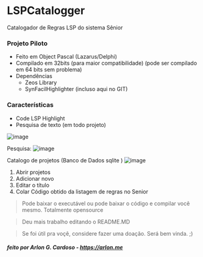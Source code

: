 # LSPCatalogger
Catalogador de Regras LSP do sistema Sênior

### Projeto Piloto
  - Feito em Object Pascal (Lazarus/Delphi)
  - Compilado em 32bits (para maior compatibilidade) (pode ser compilado em 64 bits sem problema)
   - Dependências
     - Zeos Library
     - SynFacilHighlighter (incluso aqui no GIT)
    
### Características
 - Code LSP Highlight
 - Pesquisa de texto (em todo projeto)
 
 ![image](https://github.com/user-attachments/assets/fd1b4820-de3c-4cc5-8792-f4d926665cc8)

Pesquisa:
![image](https://github.com/user-attachments/assets/6d272413-0d07-4a25-83f7-8305b7c20735)


Catalogo de projetos (Banco de Dados sqlite )
![image](https://github.com/user-attachments/assets/6e8bc219-e1b2-4240-a629-ae7d8b951d64)

 
 1. Abrir projetos
 2. Adicionar novo
 3. Editar o título
 4. Colar Código obtido da listagem de regras no Senior
  
  <blockquote>Pode baixar o executável ou pode baixar o código e compilar você mesmo. Totalmente opensource
</blockquote>
<blockquote>Deu mais trabalho editando o README.MD</blockquote>
<blockquote>Se foi útil pra voçê, considere fazer uma doação. Será bem vinda. ;)</blockquote>

##### feito por Arlon G. Cardoso - https://arlon.me


  
  
